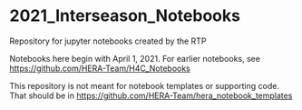 # 2021_Interseason_Notebooks
Repository for jupyter notebooks created by the RTP

Notebooks here begin with April 1, 2021. For earlier notebooks, see https://github.com/HERA-Team/H4C_Notebooks

This repository is not meant for notebook templates or supporting code. That should be in https://github.com/HERA-Team/hera_notebook_templates
